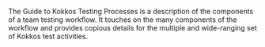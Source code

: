 The Guide to Kokkos Testing Processes is a description of the components of a team testing workflow. It touches on the many components of the workflow and provides copious details for the multiple and wide-ranging set of Kokkos test activities. 

